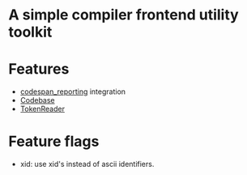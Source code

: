 # A simple compiler frontend utility toolkit

# Features
- [codespan_reporting](https://crates.io/crates/codespan-reporting) integration
- [Codebase](https://docs.rs/orecc-front/latest/orecc-front/codebase/struct.Codebase.html)
- [TokenReader](https://docs.rs/orecc-front/latest/orecc-front/token_reader/struct.TokenReader.html)

# Feature flags
- xid: use xid's instead of ascii identifiers.
